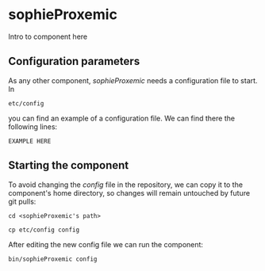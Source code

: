 # sophieProxemic
Intro to component here


## Configuration parameters
As any other component, *sophieProxemic* needs a configuration file to start. In
```
etc/config
```
you can find an example of a configuration file. We can find there the following lines:
```
EXAMPLE HERE
```

## Starting the component
To avoid changing the *config* file in the repository, we can copy it to the component's home directory, so changes will remain untouched by future git pulls:

```
cd <sophieProxemic's path> 
```
```
cp etc/config config
```

After editing the new config file we can run the component:

```
bin/sophieProxemic config
```
